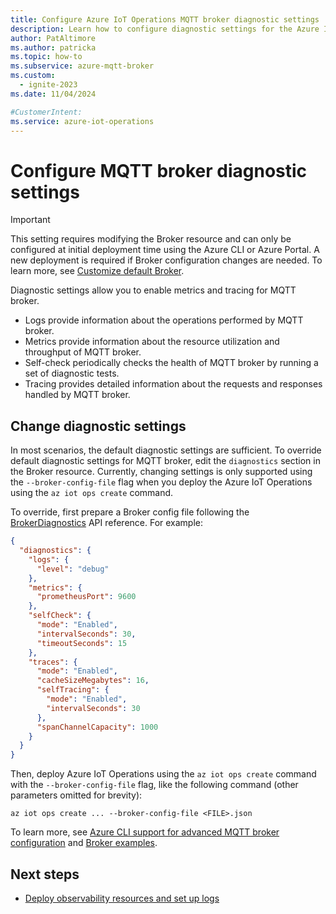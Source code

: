 ```yaml
---
title: Configure Azure IoT Operations MQTT broker diagnostic settings
description: Learn how to configure diagnostic settings for the Azure IoT Operations MQTT broker, like logs, metrics, self-check, and tracing.
author: PatAltimore
ms.author: patricka
ms.topic: how-to
ms.subservice: azure-mqtt-broker
ms.custom:
  - ignite-2023
ms.date: 11/04/2024

#CustomerIntent: 
ms.service: azure-iot-operations
---
```


# Configure MQTT broker diagnostic settings

> [!IMPORTANT]
> This setting requires modifying the Broker resource and can only be configured at initial deployment time using the Azure CLI or Azure Portal. A new deployment is required if Broker configuration changes are needed. To learn more, see [Customize default Broker](./overview-broker.md#customize-default-broker).

Diagnostic settings allow you to enable metrics and tracing for MQTT broker.

- Logs provide information about the operations performed by MQTT broker.
- Metrics provide information about the resource utilization and throughput of MQTT broker.
- Self-check periodically checks the health of MQTT broker by running a set of diagnostic tests.
- Tracing provides detailed information about the requests and responses handled by MQTT broker.

## Change diagnostic settings

In most scenarios, the default diagnostic settings are sufficient. To override default diagnostic settings for MQTT broker, edit the `diagnostics` section in the Broker resource. Currently, changing settings is only supported using the `--broker-config-file` flag when you deploy the Azure IoT Operations using the `az iot ops create` command. 

To override, first prepare a Broker config file following the [BrokerDiagnostics](/rest/api/iotoperations/broker/create-or-update#brokerdiagnostics) API reference. For example:

```json
{
  "diagnostics": {
    "logs": {
      "level": "debug"
    },
    "metrics": {
      "prometheusPort": 9600
    },
    "selfCheck": {
      "mode": "Enabled",
      "intervalSeconds": 30,
      "timeoutSeconds": 15
    },
    "traces": {
      "mode": "Enabled",
      "cacheSizeMegabytes": 16,
      "selfTracing": {
        "mode": "Enabled",
        "intervalSeconds": 30
      },
      "spanChannelCapacity": 1000
    }
  }
}
```

Then, deploy Azure IoT Operations using the `az iot ops create` command with the `--broker-config-file` flag, like the following command (other parameters omitted for brevity):

```azurecli
az iot ops create ... --broker-config-file <FILE>.json
```

To learn more, see [Azure CLI support for advanced MQTT broker configuration](https://aka.ms/aziotops-broker-config) and [Broker examples](/rest/api/iotoperations/broker/create-or-update#examples).

## Next steps

- [Deploy observability resources and set up logs](../configure-observability-monitoring/howto-configure-observability.md)
